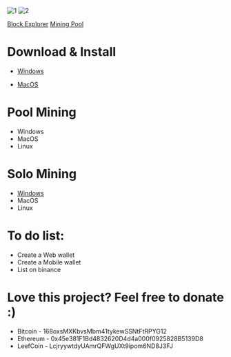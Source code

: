 ![1](https://user-images.githubusercontent.com/85453562/124698530-e3eb1c00-de9d-11eb-9d37-7e1deed0d4cc.png)
![2](https://user-images.githubusercontent.com/85453562/124698532-e64d7600-de9d-11eb-9618-8a324eac27e7.png)


[Block Explorer](http://explorer.leefcoin.org/)   [Mining Pool](http://pool.leefcoin.org/)

# Download & Install

* [Windows](https://github.com/LeefCoin/LeefCoin/blob/main/Windows.md)

* [MacOS](https://github.com/LeefCoin/LeefCoin/blob/main/MacOS.md)

# Pool Mining

* Windows
* MacOS
* Linux

# Solo Mining

* [Windows](https://github.com/LeefCoin/LeefCoin/blob/main/SoloMineWindows.md)
* MacOS
* Linux
# To do list:
* Create a Web wallet
* Create a Mobile wallet
* List on binance


# Love this project? Feel free to donate :)
* Bitcoin - 168oxsMXKbvsMbm41tykewSSNtFtRPYG12
* Ethereum - 0x45e381F1Bd4832620D4d4a000f0925828B5139D8
* LeefCoin - LcjryywtdyUAmrQFWgUXt9ipom6ND8J3FJ
